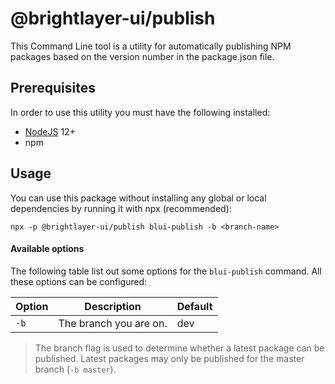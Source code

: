 # @brightlayer-ui/publish

This Command Line tool is a utility for automatically publishing NPM packages based on the version number in the package.json file.

## Prerequisites

In order to use this utility you must have the following installed:

- [NodeJS](https://nodejs.org/en/download/) 12+
- npm

## Usage

You can use this package without installing any global or local dependencies by running it with npx (recommended):

```
npx -p @brightlayer-ui/publish blui-publish -b <branch-name>
```

#### Available options

The following table list out some options for the `blui-publish` command. All these options can be configured:

| Option | Description            | Default |
| ------ | ---------------------- | ------- |
| `-b`   | The branch you are on. | dev     |

> The branch flag is used to determine whether a latest package can be published. Latest packages may only be published for the master branch (`-b master`).
